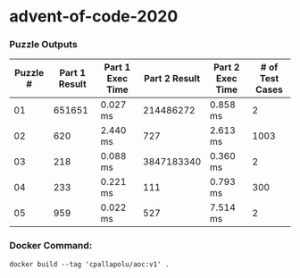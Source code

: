 <h1>advent-of-code-2020</h1>
<h3>Puzzle Outputs</h3>
<table>

<thead>

<tr><th>Puzzle #  </th><th>Part 1 Result  </th><th>Part 1 Exec Time  </th><th>Part 2 Result  </th><th>Part 2 Exec Time  </th><th># of Test Cases  </th></tr>

</thead>

<tbody>

<tr><td>01        </td><td>651651         </td><td>0.027 ms          </td><td>214486272      </td><td>0.858 ms          </td><td>2                </td></tr>

<tr><td>02        </td><td>620            </td><td>2.440 ms          </td><td>727            </td><td>2.613 ms          </td><td>1003             </td></tr>

<tr><td>03        </td><td>218            </td><td>0.088 ms          </td><td>3847183340     </td><td>0.360 ms          </td><td>2                </td></tr>

<tr><td>04        </td><td>233            </td><td>0.221 ms          </td><td>111            </td><td>0.793 ms          </td><td>300              </td></tr>

<tr><td>05        </td><td>959            </td><td>0.022 ms          </td><td>527            </td><td>7.514 ms          </td><td>2                </td></tr>

</tbody>

</table>

<h3>Docker Command:</h3>
<p><code>docker build --tag 'cpallapolu/aoc:v1' .</code></p>